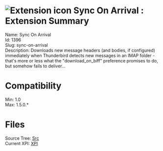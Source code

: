 # ![Extension icon](https://addons.thunderbird.net/static/img/addon-icons/default-64.png) Sync On Arrival : Extension Summary

Name: Sync On Arrival  
Id: 1396  
Slug: sync-on-arrival  
Description: Downloads new message headers (and bodies, if configured) immediately when Thunderbird detects new messages in an IMAP folder - that's more or less what the "download_on_biff" preference promises to do, but somehow fails to deliver...
  

# Compatibility
Min: 1.0  
Max: 1.5.0.*  

# Files

Source Tree: [Src](C:/Dev/Thunderbird/ThunderKdB/xall/xOther/1396-sync-on-arrival/src)  
Current XPI: [XPI](C:/Dev/Thunderbird/ThunderKdB/xall/xOther/1396-sync-on-arrival/xpi)  



